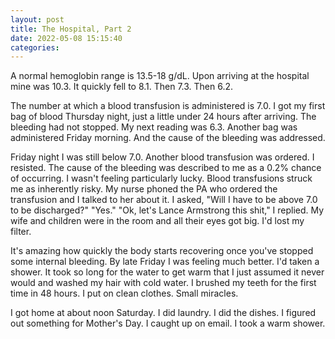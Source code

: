 ```yaml
---
layout: post
title: The Hospital, Part 2
date: 2022-05-08 15:15:40
categories:
---
```


A normal hemoglobin range is 13.5-18 g/dL. Upon arriving at the hospital mine was 10.3. It quickly fell to 8.1. Then 7.3. Then 6.2.

The number at which a blood transfusion is administered is 7.0. I got my first bag of blood Thursday night, just a little under 24 hours after arriving. The bleeding had not stopped. My next reading was 6.3. Another bag was administered Friday morning. And the cause of the bleeding was addressed.

Friday night I was still below 7.0. Another blood transfusion was ordered. I resisted. The cause of the bleeding was described to me as a 0.2% chance of occurring. I wasn't feeling particularly lucky. Blood transfusions struck me as inherently risky. My nurse phoned the PA who ordered the transfusion and I talked to her about it. I asked, "Will I have to be above 7.0 to be discharged?" "Yes." "Ok, let's Lance Armstrong this shit," I replied. My wife and children were in the room and all their eyes got big. I'd lost my filter.

It's amazing how quickly the body starts recovering once you've stopped some internal bleeding. By late Friday I was feeling much better. I'd taken a shower. It took so long for the water to get warm that I just assumed it never would and washed my hair with cold water. I brushed my teeth for the first time in 48 hours. I put on clean clothes. Small miracles.

I got home at about noon Saturday. I did laundry. I did the dishes. I figured out something for Mother's Day. I caught up on email. I took a warm shower.
